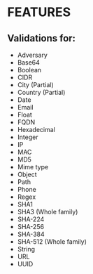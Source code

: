 # FEATURES
## Validations for:
- Adversary
- Base64
- Boolean
- CIDR
- City (Partial)
- Country (Partial)
- Date
- Email
- Float
- FQDN
- Hexadecimal
- Integer
- IP
- MAC
- MD5
- Mime type
- Object
- Path
- Phone
- Regex
- SHA1
- SHA3 (Whole family)
- SHA-224
- SHA-256
- SHA-384
- SHA-512 (Whole family)
- String
- URL
- UUID